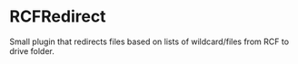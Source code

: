 # RCFRedirect
Small plugin that redirects files based on lists of wildcard/files from RCF to drive folder.
